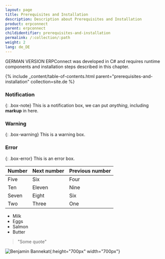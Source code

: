 ```yaml
---
layout: page
title: Prerequisites and Installation
description: Description about Prerequisites and Installation
product: erpconnect
parent: erpconnect
childidentifier: prerequisites-and-installation
permalink: /:collection/:path
weight: 2
lang: de_DE
---
```


GERMAN VERSION
ERPConnect was developed in C# and requires runtime components and installation steps described in this chapter.

{% include _content/table-of-contents.html parent="prerequisites-and-installation" collection=site.de %}

### Notification

{: .box-note}
This is a notification box, we can put _anything_, including **markup** in here.

### Warning

{: .box-warning}
This is a warning box.

### Error

{: .box-error}
This is an error box.

| Number | Next number | Previous number |
| :------ |:--- | :--- |
| Five | Six | Four |
| Ten | Eleven | Nine |
| Seven | Eight | Six |
| Two | Three | One |  
  
  
* Milk
* Eggs
* Salmon
* Butter

> "Some quote"
  
![Benjamin Bannekat](https://octodex.github.com/images/bannekat.png){:height="700px" width="700px"}